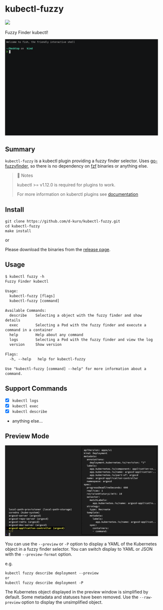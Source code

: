 # kubectl-fuzzy

![](https://github.com/d-kuro/kubectl-fuzzy/workflows/Build/badge.svg)

Fuzzy Finder kubectl!

![](./docs/assets/kubectl-fuzzy.gif)

## Summary

`kubectl-fuzzy` is a kubectl plugin providing a fuzzy finder selector.
Uses [go-fuzzyfinder](https://github.com/ktr0731/go-fuzzyfinder), so there is no dependency on [fzf](https://github.com/junegunn/fzf) binaries or anything else.

> 📝 Notes
>
> kubectl >= v1.12.0 is required for plugins to work.
>
> For more information on kuberctl plugins see [documentation](https://kubernetes.io/docs/tasks/extend-kubectl/kubectl-plugins/)

## Install

```shell
git clone https://github.com/d-kuro/kubectl-fuzzy.git
cd kubectl-fuzzy
make install
```

or

Please download the binaries from the [release page](https://github.com/d-kuro/kubectl-fuzzy/releases).

## Usage

```console
$ kubectl fuzzy -h
Fuzzy Finder kubectl

Usage:
  kubectl-fuzzy [flags]
  kubectl-fuzzy [command]

Available Commands:
  describe    Selecting a object with the fuzzy finder and show details
  exec        Selecting a Pod with the fuzzy finder and execute a command in a container
  help        Help about any command
  logs        Selecting a Pod with the fuzzy finder and view the log
  version     Show version

Flags:
  -h, --help   help for kubectl-fuzzy

Use "kubectl-fuzzy [command] --help" for more information about a command.

```

## Support Commands

* [x] `kubectl logs`
* [x] `kubectl exec`
* [x] `kubectl describe`
* anything else...

## Preview Mode

![](./docs/assets/preview.jpg)

You can use the `--preview` or `-P` option to display a YAML of the Kubernetes object in a fuzzy finder selector.
You can switch display to YAML or JSON with the `--preview-format` option.

e.g.

```shell
kubectl fuzzy describe deployment --preview
or
kubectl fuzzy describe deployment -P
```

The Kubernetes object displayed in the preview window is simplified by default.
Some metadata and statuses have been removed.
Use the `--raw-preview` option to display the unsimplified object.
